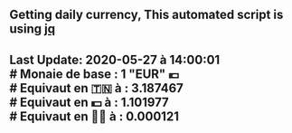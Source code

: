 ## Getting daily currency, This automated script is using [jq](https://stedolan.github.io/jq/)
## Last Update:  2020-05-27 à 14:00:01 </br># Monaie de base : 1 "EUR" 💶 </br> # Equivaut en 🇹🇳 à :  3.187467 </br> # Equivaut en 💵 à : 1.101977</br> # Equivaut en 🐱‍💻 à :  0.000121
